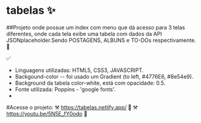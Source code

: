 # tabelas ✨

##Projeto onde possue um index com menu que dá acesso para 3 telas diferentes, onde cada tela exibe uma tabela com dados da API JSONplaceholder.Sendo POSTAGENS, ALBUNS e TO-DOs respectivamente. 🎲

✅
 - Linguagens utilizadas: HTML5, CSS3, JAVASCRIPT.
 - Backgound-color -- foi usado um Gradient (to left, #4776E6, #8e54e9).
 - Background da tabela color-white, está com opacidade: 0.5.
 - Fonte utilizada: Poppins - 'google fonts'.
 - 
 #Acesse o projeto:
⚒️ https://tabelas.netlify.app/ 💜
⚒️ https://youtu.be/5N5E_fY0odo 💜

